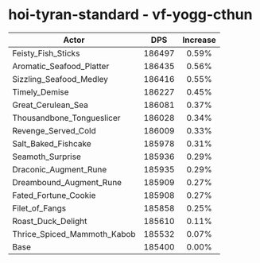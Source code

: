 # hoi-tyran-standard - vf-yogg-cthun
| Actor | DPS | Increase |
|---|:---:|:---:|
|Feisty_Fish_Sticks|186497|0.59%|
|Aromatic_Seafood_Platter|186435|0.56%|
|Sizzling_Seafood_Medley|186416|0.55%|
|Timely_Demise|186227|0.45%|
|Great_Cerulean_Sea|186081|0.37%|
|Thousandbone_Tongueslicer|186028|0.34%|
|Revenge_Served_Cold|186009|0.33%|
|Salt_Baked_Fishcake|185978|0.31%|
|Seamoth_Surprise|185936|0.29%|
|Draconic_Augment_Rune|185935|0.29%|
|Dreambound_Augment_Rune|185909|0.27%|
|Fated_Fortune_Cookie|185908|0.27%|
|Filet_of_Fangs|185858|0.25%|
|Roast_Duck_Delight|185610|0.11%|
|Thrice_Spiced_Mammoth_Kabob|185532|0.07%|
|Base|185400|0.00%|
